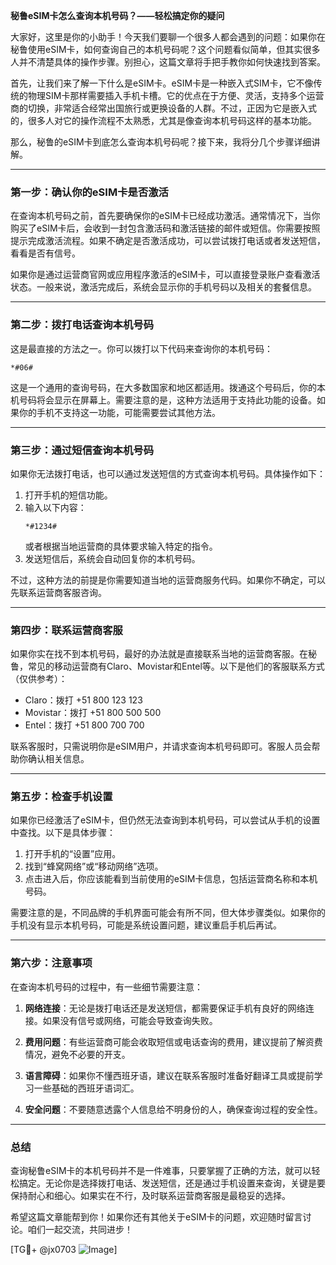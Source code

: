 **秘鲁eSIM卡怎么查询本机号码？——轻松搞定你的疑问**

大家好，这里是你的小助手！今天我们要聊一个很多人都会遇到的问题：如果你在秘鲁使用eSIM卡，如何查询自己的本机号码呢？这个问题看似简单，但其实很多人并不清楚具体的操作步骤。别担心，这篇文章将手把手教你如何快速找到答案。

首先，让我们来了解一下什么是eSIM卡。eSIM卡是一种嵌入式SIM卡，它不像传统的物理SIM卡那样需要插入手机卡槽。它的优点在于方便、灵活，支持多个运营商的切换，非常适合经常出国旅行或更换设备的人群。不过，正因为它是嵌入式的，很多人对它的操作流程不太熟悉，尤其是像查询本机号码这样的基本功能。

那么，秘鲁的eSIM卡到底怎么查询本机号码呢？接下来，我将分几个步骤详细讲解。

---

### **第一步：确认你的eSIM卡是否激活**
在查询本机号码之前，首先要确保你的eSIM卡已经成功激活。通常情况下，当你购买了eSIM卡后，会收到一封包含激活码和激活链接的邮件或短信。你需要按照提示完成激活流程。如果不确定是否激活成功，可以尝试拨打电话或者发送短信，看看是否有信号。

如果你是通过运营商官网或应用程序激活的eSIM卡，可以直接登录账户查看激活状态。一般来说，激活完成后，系统会显示你的手机号码以及相关的套餐信息。

---

### **第二步：拨打电话查询本机号码**
这是最直接的方法之一。你可以拨打以下代码来查询你的本机号码：

```
*#06#
```

这是一个通用的查询号码，在大多数国家和地区都适用。拨通这个号码后，你的本机号码将会显示在屏幕上。需要注意的是，这种方法适用于支持此功能的设备。如果你的手机不支持这一功能，可能需要尝试其他方法。

---

### **第三步：通过短信查询本机号码**
如果你无法拨打电话，也可以通过发送短信的方式查询本机号码。具体操作如下：

1. 打开手机的短信功能。
2. 输入以下内容：
   ```
   *#1234#
   ```
   或者根据当地运营商的具体要求输入特定的指令。
3. 发送短信后，系统会自动回复你的本机号码。

不过，这种方法的前提是你需要知道当地的运营商服务代码。如果你不确定，可以先联系运营商客服咨询。

---

### **第四步：联系运营商客服**
如果你实在找不到本机号码，最好的办法就是直接联系当地的运营商客服。在秘鲁，常见的移动运营商有Claro、Movistar和Entel等。以下是他们的客服联系方式（仅供参考）：

- Claro：拨打 +51 800 123 123
- Movistar：拨打 +51 800 500 500
- Entel：拨打 +51 800 700 700

联系客服时，只需说明你是eSIM用户，并请求查询本机号码即可。客服人员会帮助你确认相关信息。

---

### **第五步：检查手机设置**
如果你已经激活了eSIM卡，但仍然无法查询到本机号码，可以尝试从手机的设置中查找。以下是具体步骤：

1. 打开手机的“设置”应用。
2. 找到“蜂窝网络”或“移动网络”选项。
3. 点击进入后，你应该能看到当前使用的eSIM卡信息，包括运营商名称和本机号码。

需要注意的是，不同品牌的手机界面可能会有所不同，但大体步骤类似。如果你的手机没有显示本机号码，可能是系统设置问题，建议重启手机后再试。

---

### **第六步：注意事项**
在查询本机号码的过程中，有一些细节需要注意：

1. **网络连接**：无论是拨打电话还是发送短信，都需要保证手机有良好的网络连接。如果没有信号或网络，可能会导致查询失败。
   
2. **费用问题**：有些运营商可能会收取短信或电话查询的费用，建议提前了解资费情况，避免不必要的开支。

3. **语言障碍**：如果你不懂西班牙语，建议在联系客服时准备好翻译工具或提前学习一些基础的西班牙语词汇。

4. **安全问题**：不要随意透露个人信息给不明身份的人，确保查询过程的安全性。

---

### **总结**
查询秘鲁eSIM卡的本机号码并不是一件难事，只要掌握了正确的方法，就可以轻松搞定。无论你是选择拨打电话、发送短信，还是通过手机设置来查询，关键是要保持耐心和细心。如果实在不行，及时联系运营商客服是最稳妥的选择。

希望这篇文章能帮到你！如果你还有其他关于eSIM卡的问题，欢迎随时留言讨论。咱们一起交流，共同进步！

[TG💪+ @jx0703 ![Image](https://github.com/user-attachments/assets/dbca1d08-cadb-493c-b0ec-ad6f7a83f270)]